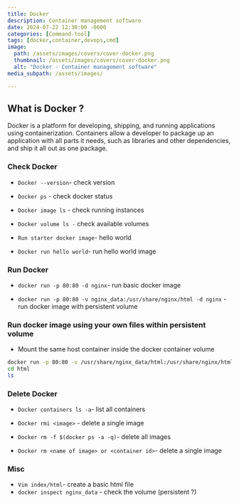 ```yaml
---
title: Docker
description: Container management software
date: 2024-07-22 12:30:00 -0600
categories: [Command-tool]
tags: [docker,container,devops,cmd]
image:
  path: /assets/images/covers/cover-docker.png
  thumbnail: /assets/images/covers/cover-docker.png
  alt: "Docker - Container management software"
media_subpath: /assets/images/

---
```


## **What is Docker ?**

Docker is a platform for developing, shipping, and running applications using containerization. Containers allow a developer to package up an application with all parts it needs, such as libraries and other dependencies, and ship it all out as one package.

### Check Docker

- `Docker --version`- check version

- `Docker ps` - check docker status

- `Docker image ls` - check running instances

- `Docker volume ls -` check available volumes

- `Run starter docker image`- hello world

- `Docker run hello world`- run hello world image

### Run Docker

- `docker run -p 80:80 -d nginx`- run basic docker image

- `docker run -p 80:80 -v nginx_data:/usr/share/nginx/html -d nginx` - run docker image with persistent volume

### Run docker image using your own files within persistent volume

- Mount the same host container inside the docker container volume

```bash
docker run -p 80:80 -v /usr/share/nginx_data/html:/usr/share/nginx/html -d nginx
cd html
ls
 ```

### Delete Docker

- `Docker containers ls -a`- list all containers

- `Docker rmi <image>` - delete a single image

- `Docker rm -f $(docker ps -a -q)`- delete all images

- `Docker rm <name of image> or <container id>`- delete a single image

### Misc

- `Vim index/html`- create a basic html file
- `docker inspect nginx_data` - check the volume (persistent ?)
